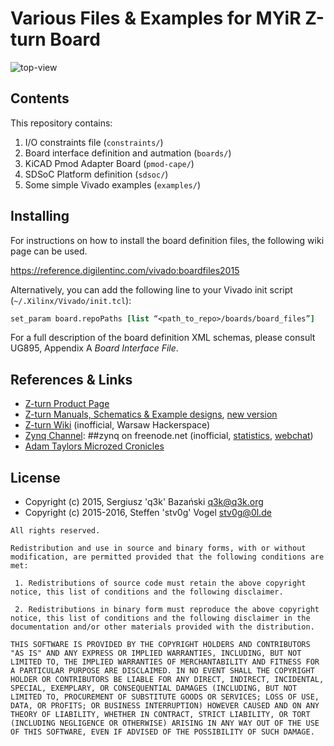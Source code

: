 # Various Files & Examples for MYiR Z-turn Board

![top-view](http://www.myirtech.com/attached/image/20150129/zturntop.jpg)

## Contents

This repository contains:

 1. I/O constraints file (`constraints/`)
 2. Board interface definition and autmation (`boards/`)
 3. KiCAD Pmod Adapter Board (`pmod-cape/`)
 4. SDSoC Platform definition (`sdsoc/`)
 5. Some simple Vivado examples (`examples/`)

## Installing

For instructions on how to install the board definition files, the following wiki page can be used.

https://reference.digilentinc.com/vivado:boardfiles2015

Alternatively, you can add the following line to your Vivado init script (`~/.Xilinx/Vivado/init.tcl`):

```tcl
set_param board.repoPaths [list “<path_to_repo>/boards/board_files”]
```

For a full description of the board definition XML schemas, please consult UG895, Appendix A *Board Interface File*.

## References & Links

 * [Z-turn Product Page](http://www.myirtech.com/list.asp?id=502)
 * [Z-turn Manuals, Schematics & Example designs](https://rwth-aachen.sciebo.de/index.php/s/f030d08ff42ee4faefcd63dc32e104bc), [new version](https://rwth-aachen.sciebo.de/index.php/s/MCzrMyyzyvRlRce)
 * [Z-turn Wiki](https://wiki.hackerspace.pl/projects:zturn-hackers) (inofficial, Warsaw Hackerspace)
 * [Zynq Channel](irc://##zynq@irc.freenode.net): ##zynq on freenode.net (inofficial, [statistics](https://dev.0l.dn42/irc/zynq/), [webchat](http://webchat.freenode.net?channels=%23%23zynq))
 * [Adam Taylors Microzed Cronicles](http://git.io/vtRGd)

## License

- Copyright (c) 2015, Sergiusz 'q3k' Bazański <q3k@q3k.org>
- Copyright (c) 2015-2016, Steffen 'stv0g' Vogel <stv0g@0l.de>

```
All rights reserved.

Redistribution and use in source and binary forms, with or without modification, are permitted provided that the following conditions are met:

 1. Redistributions of source code must retain the above copyright notice, this list of conditions and the following disclaimer.

 2. Redistributions in binary form must reproduce the above copyright notice, this list of conditions and the following disclaimer in the documentation and/or other materials provided with the distribution.

THIS SOFTWARE IS PROVIDED BY THE COPYRIGHT HOLDERS AND CONTRIBUTORS "AS IS" AND ANY EXPRESS OR IMPLIED WARRANTIES, INCLUDING, BUT NOT LIMITED TO, THE IMPLIED WARRANTIES OF MERCHANTABILITY AND FITNESS FOR A PARTICULAR PURPOSE ARE DISCLAIMED. IN NO EVENT SHALL THE COPYRIGHT HOLDER OR CONTRIBUTORS BE LIABLE FOR ANY DIRECT, INDIRECT, INCIDENTAL, SPECIAL, EXEMPLARY, OR CONSEQUENTIAL DAMAGES (INCLUDING, BUT NOT LIMITED TO, PROCUREMENT OF SUBSTITUTE GOODS OR SERVICES; LOSS OF USE, DATA, OR PROFITS; OR BUSINESS INTERRUPTION) HOWEVER CAUSED AND ON ANY THEORY OF LIABILITY, WHETHER IN CONTRACT, STRICT LIABILITY, OR TORT (INCLUDING NEGLIGENCE OR OTHERWISE) ARISING IN ANY WAY OUT OF THE USE OF THIS SOFTWARE, EVEN IF ADVISED OF THE POSSIBILITY OF SUCH DAMAGE.
```
